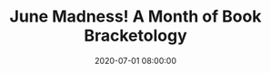 ---
layout: poster
title: "June Madness! A Month of Book Bracketology"
description: "Offering support in a remote learning environment has long been an essential function of libraries. As universities across the country moved to digital spaces for engagement as well as education, libraries followed suit. June Madness! is a piece of passive programming offered by this academic library. Utilizing both Libwizard and Libguides, librarians were able to create a program which mirrored the traditional NCAA March Madness Bracket, using books from the library and OhioLINK catalogs to represent four areas unique to this campus. June Madness! offered students the opportunity to interact with their library, voice their opinions, and predict winners on their own time, allowing them to learn about lending services at their own pace. Coordinated marketing of the program to university faculty, staff, alumni, and students showcased the library as a digital space not only for distance learning, but for fun and engagement as well."
date: 2020-07-01 08:00:00
speaker-data: [45, 71, 32]
presenters:
  - {
      name: Zachary Lewis,
      bio: Zachary Lewis holds the role of Student Success Librarian and Assistant Professor at University of Dayton. His work involves supporting underserved and underrepresented students. Zachary is the chair of the university's First-Gen Success Team, and a standing member of the University Libraries Diversity and Inclusion Team, working to coordinate dialogue regarding issues of equity and inclusion. Zachary is also the interim liaison to the School of Engineering. His research interests include the first-gen experience, DE&I, social justice, accessibility, and student engagement.,
      institution: University of Dayton
    }
  - {
      name: Jason Wardell,
      bio: Jason Wardell holds the role of Health & Life Sciences Librarian and Assistant Professor at University of Dayton. As the lead for instructional design on the library’s Instruction Team, Jason is responsible for developing and maintaining online learning content as well as training his colleagues on utilizing new instructional technologies both online and in the classroom. His research interests include learner-centered pedagogy; scholarly communications; diversity, equity & inclusion; and asynchronous instruction.,
      institution: University of Dayton
    }
  - {
    name: Heidi Gauder,
    bio: Heidi Gauder is professor and coordinator of research & instruction at University of Dayton. She chairs the Instruction and Research Teams of Roesch Library, coordinating and scheduling the work of the team members. She is the subject liaison to the History and Political Science Departments, and coordinates Porch Reads, a leisure reading program for undergraduates.,
    institution: University of Dayton
    }
session-contents:
#  - type: video
#    url: //www.youtube.com/embed/{video-id}
#    title: Intro Video
#  - type: image
#    url: /img/posters/filename.png
#    title: Image Title
#    alt: Alt text
#    text-description: "<ol><li>Thing One</li><li>Thing Two</li></ol>"
supplemental-docs:
#  - type: word
#    url: /handouts/handout.docx
#    title: My great worksheet
#  - type: pdf
#    url: /handouts/my-handout.pdf
#    title: Sample Handout
#  - type: website
#    url: https://example.com/nifty-widget
#    title: Website name
isStaticPost: false
published: true
---